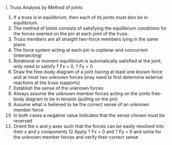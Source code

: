 I. Truss Analysis by Method of joints

1. If a truss is in equilibrium, then each of its joints must also be in equilibrium.
2. The method of joints consists of satisfying the equilibrium conditions for the forces exerted on the pin at each joint of the truss.
3. Truss members are all straight two-force members lying in the same plane.
4. The force system acting at each pin is coplanar and concurrent (intersecting)
5. Rotational or moment equilibrium is automatically satisfied at the joint, only need to satisfy ? Fx = 0, ? Fy = 0
6. Draw the free-body diagram of a joint having at least one known force and at most two unknown forces (may need to first determine external reactions at the truss supports)
7. Establish the sense of the unknown forces
8. Always assume the unknown member forces acting on the joints free-body diagram to be in tension (pulling on the pin)
9. Assume what is believed to be the correct sense of an unknown member force
10. In both cases a negative value indicates that the sense chosen must be reversed
11. Orient the x and y axes such that the forces can be easily resolved into their x and y components
12 Apply ? Fx = 0 and ? Fy = 0 and solve for the unknown member forces and verify their correct sense 
